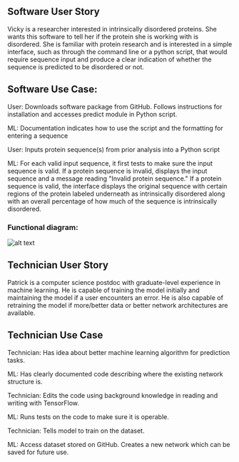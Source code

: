 ## Software User Story

Vicky is a researcher interested in intrinsically disordered proteins. She wants this software 
to tell her if the protein she is working with is disordered. She is familiar with protein 
research and is interested in a simple interface, such as through the command line or a python script, that would require sequence input and produce 
a clear indication of whether the sequence is predicted to be disordered or not.


## Software Use Case: 

User: Downloads software package from GitHub. Follows instructions for installation and accesses predict module in Python script. 

ML: Documentation indicates how to use the script and the formatting for entering a sequence

User: Inputs protein sequence(s) from prior analysis into a Python script

ML: For each valid input sequence, it first tests to make sure the input sequence is valid.
    If a protein sequence is invalid, displays the input sequence and a message reading "Invalid
    protein sequence." If a protein sequence is valid, the interface displays the original sequence with certain regions of the 
    protein labeled underneath as intrinsically disordered along with an overall percentage of 
    how much of the sequence is intrinsically disordered.

### Functional diagram:
![alt text](https://github.com/Intrinsically-Disordered/main-project/blob/main/doc/images/chart.jpg?raw=True)


## Technician User Story
Patrick is a computer science postdoc with graduate-level experience in machine learning. He is 
capable of training the model initially and maintaining the model if a user encounters an error. 
He is also capable of retraining the model if more/better data or better network architectures 
are available.


## Technician Use Case
Technician: Has idea about better machine learning algorithm for prediction tasks.

ML: Has clearly documented code describing where the existing network structure is.

Technician: Edits the code using background knowledge in reading and writing with TensorFlow.

ML: Runs tests on the code to make sure it is operable.

Technician: Tells model to train on the dataset.

ML: Access dataset stored on GitHub. Creates a new network which can be saved for future use.
